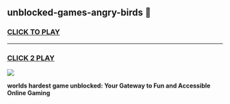 
## unblocked-games-angry-birds 👋
<h3>
<a href="https://premium.freeplayer.one?title=unblocked-games-angry-birds&ref=14F">CLICK TO PLAY</a></h3>
<hr>

<h3>
<a href="https://premium.freeplayer.one?title=unblocked-games-angry-birds&ref=14F">CLICK 2 PLAY</a>
  
</h3>

<a href="https://premium.freeplayer.one?title=unblocked-games-angry-birds&ref=12F/"><img src="https://clearcache.store/games.png"></a>


**worlds hardest game unblocked: Your Gateway to Fun and Accessible Online Gaming**
